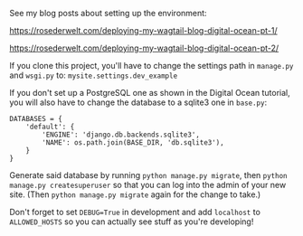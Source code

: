 See my blog posts about setting up the environment:

https://rosederwelt.com/deploying-my-wagtail-blog-digital-ocean-pt-1/

https://rosederwelt.com/deploying-my-wagtail-blog-digital-ocean-pt-2/

If you clone this project, you'll have to change the settings path in `manage.py` and `wsgi.py` to:
`mysite.settings.dev_example`


If you don't set up a PostgreSQL one as shown in the Digital Ocean tutorial, you will also have to change the database to a sqlite3 one in `base.py`:

```
DATABASES = {
    'default': {
        'ENGINE': 'django.db.backends.sqlite3',
        'NAME': os.path.join(BASE_DIR, 'db.sqlite3'),
    }
}
```

Generate said database by running `python manage.py migrate`, then `python manage.py createsuperuser` so that you can log into the admin of your new site. (Then `python manage.py migrate` again for the change to take.)

Don't forget to set `DEBUG=True` in development and add `localhost` to `ALLOWED_HOSTS` so you can actually see stuff as you're developing! 

